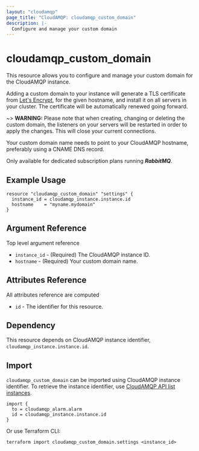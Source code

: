 ```yaml
---
layout: "cloudamqp"
page_title: "CloudAMQP: cloudamqp_custom_domain"
description: |-
  Configure and manage your custom domain
---
```


# cloudamqp_custom_domain

This resource allows you to configure and manage your custom domain for the CloudAMQP instance.

Adding a custom domain to your instance will generate a TLS certificate from [Let's Encrypt], for
the given hostname, and install it on all servers in your cluster. The certificate will be
automatically renewed going forward.

~> **WARNING:** Please note that when creating, changing or deleting the custom domain, the
listeners on your servers will be restarted in order to apply the changes. This will close your
current connections.

Your custom domain name needs to point to your CloudAMQP hostname, preferably using a CNAME DNS
record.

Only available for dedicated subscription plans running ***RabbitMQ***.

## Example Usage

```hcl
resource "cloudamqp_custom_domain" "settings" {
  instance_id = cloudamqp_instance.instance.id
  hostname    = "myname.mydomain"
}
```

## Argument Reference

Top level argument reference

* `instance_id` - (Required) The CloudAMQP instance ID.
* `hostname`    - (Required) Your custom domain name.

## Attributes Reference

All attributes reference are computed

* `id`  - The identifier for this resource.

## Dependency

This resource depends on CloudAMQP instance identifier, `cloudamqp_instance.instance.id`.

## Import

`cloudamqp_custom_domain` can be imported using CloudAMQP instance identifier. To retrieve the
instance identifier, use [CloudAMQP API list instances].

```hcl
import {
  to = cloudamqp_alarm.alarm
  id = cloudamqp_instance.instance.id
}
```

Or use Terraform CLI:

`terraform import cloudamqp_custom_domain.settings <instance_id>`

[CloudAMQP API list instances]: https://docs.cloudamqp.com/index.html#tag/instances/get/instances
[Let's Encrypt]: https://letsencrypt.org/
